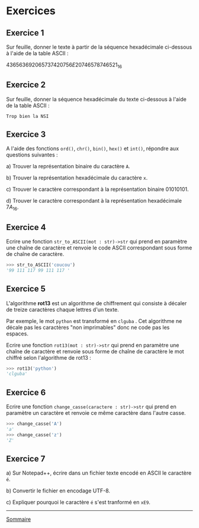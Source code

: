 # Exercices

## Exercice 1

Sur feuille, donner le texte à partir de la séquence hexadécimale ci-dessous à l'aide de la table ASCII :

$43 65 63 69 20 65 73 74 20 75 6E 20 74 65 78 74 65 21_{16}$ 

## Exercice 2

Sur feuille, donner la séquence hexadécimale du texte ci-dessous à l'aide de la table ASCII :

`Trop bien la NSI`

## Exercice 3

A l'aide des fonctions `ord()`, `chr()`, `bin()`, `hex()` et `int()`, répondre aux questions suivantes :

a) Trouver la représentation binaire du caractère `A`.

b) Trouver la représentation hexadécimale du caractère `x`.

c) Trouver le caractère correspondant à la représentation binaire $01010101$.

d) Trouver le caractère correspondant à la représentation hexadécimale $7A_{16}$.

## Exercice 4

Ecrire une fonction ``str_to_ASCII(mot : str)->str`` qui prend en paramètre une chaîne de caractère et renvoie le code ASCII correspondant sous forme de chaîne de caractère.

```python
>>> str_to_ASCII('coucou')
'99 111 117 99 111 117 '
```

## Exercice 5

L'algorithme **rot13** est un algorithme de chiffrement qui consiste à décaler de treize caractères chaque lettres d'un texte.

Par exemple, le mot ``python`` est transformé en ``clguba`` . Cet algorithme ne décale pas les caractères "non imprimables" donc ne code pas les espaces.

Ecrire une fonction ``rot13(mot : str)->str`` qui prend en paramètre une chaîne de caractère et renvoie sous forme de chaîne de caractère le mot chiffré selon l'algorithme de rot13 :

```python
>>> rot13('python')
'clguba'
```

## Exercice 6

Ecrire une fonction ``change_casse(caractere : str)->str`` qui prend en paramètre un caractère et renvoie ce même caractère dans l'autre casse.

```python
>>> change_casse('A')
'a'
>>> change_casse('z')
'Z'
```

## Exercice 7

a) Sur Notepad++, écrire dans un fichier texte encodé en ASCII le caractère `é`.

b) Convertir le fichier en encodage UTF-8.

c) Expliquer pourquoi le caractère `é` s'est tranformé en `xE9`.

__________________

[Sommaire](./../../README.md)